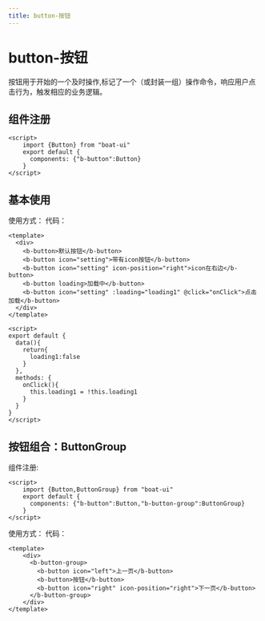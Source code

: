 ```yaml
---
title: button-按钮
---
```


# button-按钮
按钮用于开始的一个及时操作,标记了一个（或封装一组）操作命令，响应用户点击行为，触发相应的业务逻辑。
## 组件注册
```vue
<script>
    import {Button} from "boat-ui"
    export default {
      components: {"b-button":Button}
    }
</script>
```
## 基本使用
使用方式：
<ClientOnly>
  <button-demo></button-demo>
</ClientOnly>
代码：
```vue
<template>
  <div>
    <b-button>默认按钮</b-button>
    <b-button icon="setting">带有icon按钮</b-button>
    <b-button icon="setting" icon-position="right">icon在右边</b-button>
    <b-button loading>加载中</b-button>
    <b-button icon="setting" :loading="loading1" @click="onClick">点击加载</b-button>
  </div>
</template>

<script>
export default {
  data(){
    return{
      loading1:false
    }
  },
  methods: {
    onClick(){
      this.loading1 = !this.loading1
    }
  }
}
</script>
```
## 按钮组合：ButtonGroup
组件注册:
```vue
<script>
    import {Button,ButtonGroup} from "boat-ui"
    export default {
      components: {"b-button":Button,"b-button-group":ButtonGroup}
    }
</script>
```
使用方式：
<ClientOnly>
  <button-group-demo></button-group-demo>
</ClientOnly>
代码：
```vue
<template>
    <div>
      <b-button-group>
        <b-button icon="left">上一页</b-button>
        <b-button>按钮</b-button>
        <b-button icon="right" icon-position="right">下一页</b-button>
      </b-button-group>
    </div>
</template>
```

